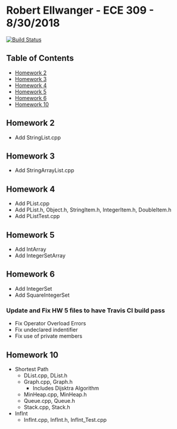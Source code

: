 # Robert Ellwanger - ECE 309 - 8/30/2018
[![Build Status](https://travis-ci.com/RParkerE/ece309-fall18-rpellwan.svg?token=4rTGiiWcs3gASUXzWZ2Y&branch=master)](https://travis-ci.com/RParkerE/ece309-fall18-rpellwan)
## Table of Contents
- [Homework 2](#Homework_2)
- [Homework 3](#Homework_3)
- [Homework 4](#Homework_4)
- [Homework 5](#Homework_5)
- [Homework 6](#Homework_6)
- [Homework 10](#Homework_10)

## Homework 2
- Add StringList.cpp

## Homework 3
- Add StringArrayList.cpp

## Homework 4
- Add PList.cpp
- Add PList.h, Object.h, StringItem.h, IntegerItem.h, DoubleItem.h
- Add PListTest.cpp

## Homework 5
- Add IntArray
- Add IntegerSetArray

## Homework 6
- Add IntegerSet
- Add SquareIntegerSet

### Update and Fix HW 5 files to have Travis CI build pass
- Fix Operator Overload Errors
- Fix undeclared indentifier
- Fix use of private members

## Homework 10
- Shortest Path
  - DList.cpp, DList.h
  - Graph.cpp, Graph.h
    - Includes Dijsktra Algorithm
  - MinHeap.cpp, MinHeap.h
  - Queue.cpp, Queue.h
  - Stack.cpp, Stack.h
- InfInt
  - InfInt.cpp, InfInt.h, InfInt_Test.cpp
